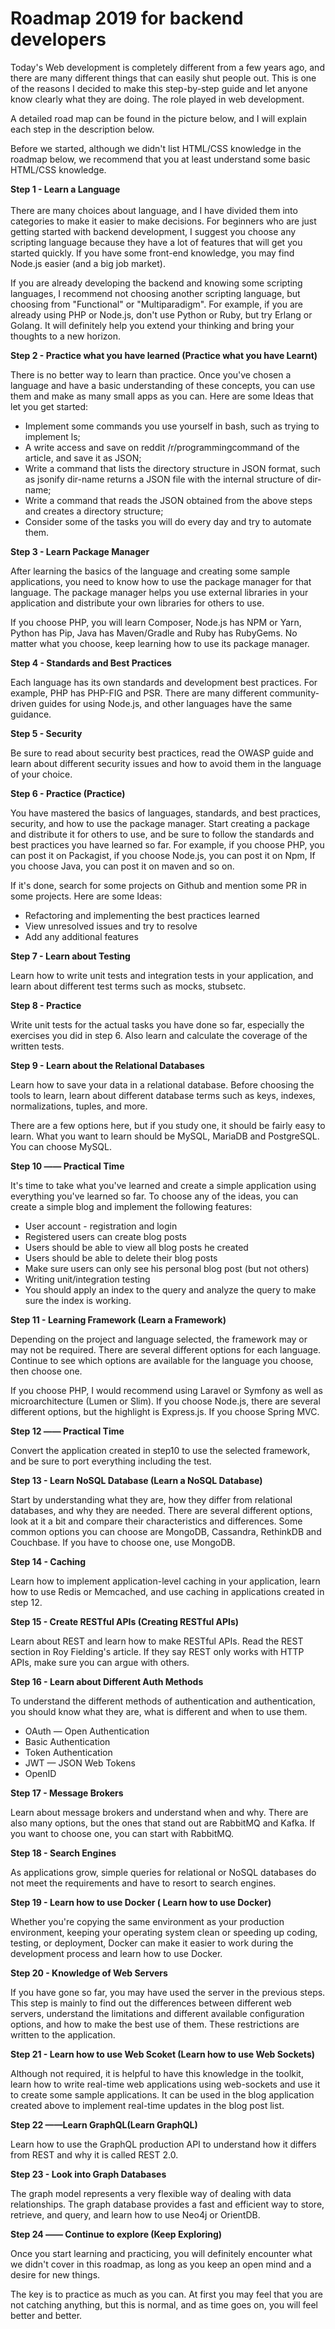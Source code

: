# Roadmap 2019 for backend developers

Today's Web development is completely different from a few years ago, and there are many different things that can easily shut people out. This is one of the reasons I decided to make this step-by-step guide and let anyone know clearly what they are doing. The role played in web development.

A detailed road map can be found in the picture below, and I will explain each step in the description below.

Before we started, although we didn't list HTML/CSS knowledge in the roadmap below, we recommend that you at least understand some basic HTML/CSS knowledge.

<b>Step 1 - Learn a Language</b></br></br>
There are many choices about language, and I have divided them into categories to make it easier to make decisions. For beginners who are just getting started with backend development, I suggest you choose any scripting language because they have a lot of features that will get you started quickly. If you have some front-end knowledge, you may find Node.js easier (and a big job market).

If you are already developing the backend and knowing some scripting languages, I recommend not choosing another scripting language, but choosing from "Functional" or "Multiparadigm". For example, if you are already using PHP or Node.js, don't use Python or Ruby, but try Erlang or Golang. It will definitely help you extend your thinking and bring your thoughts to a new horizon.

<b>Step 2 - Practice what you have learned (Practice what you have Learnt)</b></br>
<p>There is no better way to learn than practice. Once you've chosen a language and have a basic understanding of these concepts, you can use them and make as many small apps as you can. Here are some Ideas that let you get started:
</p>
<ul>
<li>Implement some commands you use yourself in bash, such as trying to implement ls;</li>
<li>A write access and save on reddit /r/programmingcommand of the article, and save it as JSON;</li>
<li>Write a command that lists the directory structure in JSON format, such as jsonify dir-name returns a JSON file with the internal structure of dir-name;</li>
<li>Write a command that reads the JSON obtained from the above steps and creates a directory structure;</li>
<li>Consider some of the tasks you will do every day and try to automate them.</li>
</ul>

<b>Step 3 - Learn Package Manager</b></br>
<p>After learning the basics of the language and creating some sample applications, you need to know how to use the package manager for that language. The package manager helps you use external libraries in your application and distribute your own libraries for others to use.</p>

<p>If you choose PHP, you will learn Composer, Node.js has NPM or Yarn, Python has Pip, Java has Maven/Gradle and Ruby has RubyGems. No matter what you choose, keep learning how to use its package manager.</p>

<b>Step 4 - Standards and Best Practices</b></br>
<p>Each language has its own standards and development best practices. For example, PHP has PHP-FIG and PSR. There are many different community-driven guides for using Node.js, and other languages ​​have the same guidance.</p>

<b>Step 5 - Security</b></br>
<p>Be sure to read about security best practices, read the OWASP guide and learn about different security issues and how to avoid them in the language of your choice.</p>

<b>Step 6 - Practice (Practice)</b></br>
<p>You have mastered the basics of languages, standards, and best practices, security, and how to use the package manager. Start creating a package and distribute it for others to use, and be sure to follow the standards and best practices you have learned so far. For example, if you choose PHP, you can post it on Packagist, if you choose Node.js, you can post it on Npm, If you choose Java, you can post it on maven and so on.
</p>
<p>If it's done, search for some projects on Github and mention some PR in some projects. Here are some Ideas:</p>
<ul>
<li>Refactoring and implementing the best practices learned</li>
<li>View unresolved issues and try to resolve</li>
<li>Add any additional features</li>
</ul>
<b>Step 7 - Learn about Testing</b></br>
<p>Learn how to write unit tests and integration tests in your application, and learn about different test terms such as mocks, stubsetc.</p>

<b>Step 8 - Practice</b></br>
<p>Write unit tests for the actual tasks you have done so far, especially the exercises you did in step 6. Also learn and calculate the coverage of the written tests.</p>

<b>Step 9 - Learn about the Relational Databases</b></br>
<p>Learn how to save your data in a relational database. Before choosing the tools to learn, learn about different database terms such as keys, indexes, normalizations, tuples, and more.</p>

<p>There are a few options here, but if you study one, it should be fairly easy to learn. What you want to learn should be MySQL, MariaDB and PostgreSQL. You can choose MySQL.</p>

<b>Step 10 —— Practical Time</b></br>
<p>It's time to take what you've learned and create a simple application using everything you've learned so far. To choose any of the ideas, you can create a simple blog and implement the following features:</p>
<ul>
<li>User account - registration and login</li>
<li>Registered users can create blog posts</li>
<li>Users should be able to view all blog posts he created</li>
<li>Users should be able to delete their blog posts</li>
<li>Make sure users can only see his personal blog post (but not others)</li>
<li>Writing unit/integration testing</li>
<li>You should apply an index to the query and analyze the query to make sure the index is working.</li>
</ul>

<b>Step 11 - Learning Framework (Learn a Framework)</b></br>
<p>Depending on the project and language selected, the framework may or may not be required. There are several different options for each language. Continue to see which options are available for the language you choose, then choose one.<p>

<p>If you choose PHP, I would recommend using Laravel or Symfony as well as microarchitecture (Lumen or Slim). If you choose Node.js, there are several different options, but the highlight is Express.js.
If you choose Spring MVC.
</p>

<b>Step 12 —— Practical Time</b></br>
<p>Convert the application created in step10 to use the selected framework, and be sure to port everything including the test.</p>

<b>Step 13 - Learn NoSQL Database (Learn a NoSQL Database)</b></br>
<p>Start by understanding what they are, how they differ from relational databases, and why they are needed. There are several different options, look at it a bit and compare their characteristics and differences. Some common options you can choose are MongoDB, Cassandra, RethinkDB and Couchbase. If you have to choose one, use MongoDB.</p>

<b>Step 14 - Caching</b></br>
<p>Learn how to implement application-level caching in your application, learn how to use Redis or Memcached, and use caching in applications created in step 12.</p>

<b>Step 15 - Create RESTful APIs (Creating RESTful APIs)</b></br>
<p>Learn about REST and learn how to make RESTful APIs. Read the REST section in Roy Fielding's article. If they say REST only works with HTTP APIs, make sure you can argue with others.</p>

<b>Step 16 - Learn about Different Auth Methods</b></br>
<p>To understand the different methods of authentication and authentication, you should know what they are, what is different and when to use them.</p>
<ul>
<li>OAuth — Open Authentication</li>
<li>Basic Authentication</li>
<li>Token Authentication</li>
<li>JWT — JSON Web Tokens</li>
<li>OpenID</li>
</ul>

<b>Step 17 - Message Brokers</b></br>
<p>Learn about message brokers and understand when and why. There are also many options, but the ones that stand out are RabbitMQ and Kafka. If you want to choose one, you can start with RabbitMQ.
</p>

<b>Step 18 - Search Engines</b></br>
<p>As applications grow, simple queries for relational or NoSQL databases do not meet the requirements and have to resort to search engines.
</p>

<b>Step 19 - Learn how to use Docker ( Learn how to use Docker)</b></br>
<p>Whether you're copying the same environment as your production environment, keeping your operating system clean or speeding up coding, testing, or deployment, Docker can make it easier to work during the development process and learn how to use Docker.
</p>

<b>Step 20 - Knowledge of Web Servers</b></br>
<p>If you have gone so far, you may have used the server in the previous steps. This step is mainly to find out the differences between different web servers, understand the limitations and different available configuration options, and how to make the best use of them. These restrictions are written to the application.
</p>

<b>Step 21 - Learn how to use Web Scoket (Learn how to use Web Sockets)</b></br>
<p>Although not required, it is helpful to have this knowledge in the toolkit, learn how to write real-time web applications using web-sockets and use it to create some sample applications. It can be used in the blog application created above to implement real-time updates in the blog post list.</p>

<b>Step 22 ——Learn GraphQL(Learn GraphQL)</b></br>
<p>Learn how to use the GraphQL production API to understand how it differs from REST and why it is called REST 2.0.
</p>

<b>Step 23 - Look into Graph Databases</b></br>
<p>The graph model represents a very flexible way of dealing with data relationships. The graph database provides a fast and efficient way to store, retrieve, and query, and learn how to use Neo4j or OrientDB.
</p>

<b>Step 24 —— Continue to explore (Keep Exploring)</b></br>
<p>Once you start learning and practicing, you will definitely encounter what we didn't cover in this roadmap, as long as you keep an open mind and a desire for new things.
</p>

<p>The key is to practice as much as you can. At first you may feel that you are not catching anything, but this is normal, and as time goes on, you will feel better and better.</p>
